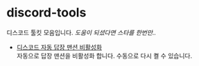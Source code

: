 # discord-tools
디스코드 툴킷 모음입니다. *도움이 되셨다면 스타를 한번만..*
 * [디스코드 자동 답장 맨션 비활성화](https://github.com/fsanchir/discord-tools/blob/main/auto-disable-reply-mention.js) <br> 자동으로 답장 맨션을 비활성화 합니다. 수동으로 다시 켤 수 있습니다.
